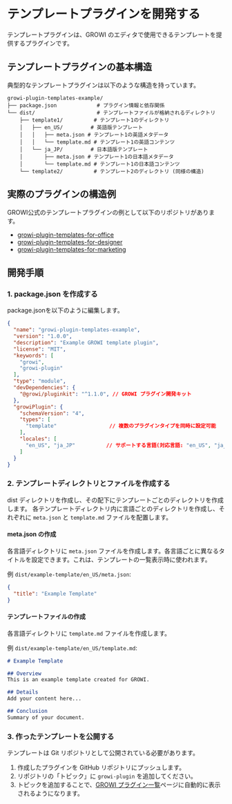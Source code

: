 # テンプレートプラグインを開発する

テンプレートプラグインは、GROWI のエディタで使用できるテンプレートを提供するプラグインです。

## テンプレートプラグインの基本構造

典型的なテンプレートプラグインは以下のような構造を持っています。

```
growi-plugin-templates-example/
├── package.json             # プラグイン情報と依存関係
└── dist/                    # テンプレートファイルが格納されるディレクトリ
    ├── template1/          # テンプレート1のディレクトリ
    │   ├── en_US/         # 英語版テンプレート
    │   │   ├── meta.json # テンプレート1の英語メタデータ
    │   │   └── template.md # テンプレート1の英語コンテンツ
    │   └── ja_JP/         # 日本語版テンプレート 
    │       ├── meta.json # テンプレート1の日本語メタデータ
    │       └── template.md # テンプレート1の日本語コンテンツ
    └── template2/          # テンプレート2のディレクトリ (同様の構造)
```

## 実際のプラグインの構造例

GROWI公式のテンプレートプラグインの例として以下のリポジトリがあります。

- [growi-plugin-templates-for-office](https://github.com/growilabs/growi-plugin-templates-for-office)
- [growi-plugin-templates-for-designer](https://github.com/growilabs/growi-plugin-templates-for-designer)
- [growi-plugin-templates-for-marketing](https://github.com/growilabs/growi-plugin-templates-for-marketing)

## 開発手順

### 1. package.json を作成する

package.jsonを以下のように編集します。

```json
{
  "name": "growi-plugin-templates-example",
  "version": "1.0.0",
  "description": "Example GROWI template plugin",
  "license": "MIT",
  "keywords": [
    "growi",
    "growi-plugin"
  ],
  "type": "module",
  "devDependencies": {
    "@growi/pluginkit": "^1.1.0", // GROWI プラグイン開発キット
  },
  "growiPlugin": {
    "schemaVersion": "4",
    "types": [
      "template"                 // 複数のプラグインタイプを同時に設定可能
    ],
    "locales": [
      "en_US", "ja_JP"          // サポートする言語(対応言語: "en_US", "ja_JP", "zh_CN", "fr_FR")
    ]
  }
}
```

### 2. テンプレートディレクトリとファイルを作成する

dist ディレクトリを作成し、その配下にテンプレートごとのディレクトリを作成します。
各テンプレートディレクトリ内に言語ごとのディレクトリを作成し、それぞれに `meta.json` と `template.md` ファイルを配置します。

#### meta.json の作成

各言語ディレクトリに `meta.json` ファイルを作成します。各言語ごとに異なるタイトルを設定できます。これは、テンプレートの一覧表示時に使われます。

例 `dist/example-template/en_US/meta.json`:

```json
{
  "title": "Example Template"
}
```

#### テンプレートファイルの作成

各言語ディレクトリに `template.md` ファイルを作成します。

例 `dist/example-template/en_US/template.md`:

```markdown
# Example Template

## Overview
This is an example template created for GROWI.

## Details
Add your content here...

## Conclusion
Summary of your document.
```

### 3. 作ったテンプレートを公開する

テンプレートは Git リポジトリとして公開されている必要があります。

1. 作成したプラグインを GitHub リポジトリにプッシュします。
2. リポジトリの「トピック」に `growi-plugin` を追加してください。
3. トピックを追加することで、[GROWI プラグイン一覧](https://growi.org/plugins)ページに自動的に表示されるようになります。
